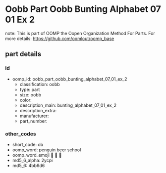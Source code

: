 # Oobb Part Oobb Bunting Alphabet 07 01 Ex 2  

note: This is part of OOMP the Oopen Organization Method For Parts. For more details: https://github.com/oomlout/oomp_base

##  part details





### id
* oomp_id: oobb_part_oobb_bunting_alphabet_07_01_ex_2
  * classification: oobb
  * type: part
  * size: oobb
  * color: 
  * description_main: bunting_alphabet_07_01_ex_2
  * description_extra: 
  * manufacturer: 
  * part_number: 

### other_codes
* short_code: ob
* oomp_word: penguin beer school
* oomp_word_emoji :penguin: :beer: :school:
* md5_6_alpha: 2ycpi
* md5_6: 4bb6d6